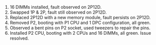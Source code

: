 1. 16 DIMMs installed, fault observed on 2P12D.
2. Swapped 1P & 2P, fault still observed on 2P12D.
3. Replaced 2P12D with a new memory module, fault persists on 2P12D.
4. Removed P2, booting with P1 CPU and 1 DPC configuration, all green.
5. Observed a bent pins on P2 socket, used tweezers to repair the pins.
6. Installed P2 CPU, booting with 2 CPUs and 16 DIMMs, all green.
Issue resolved.

